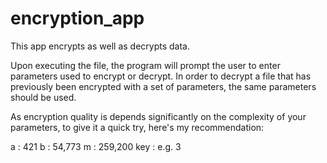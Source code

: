 # encryption_app

This app encrypts as well as decrypts data.

Upon executing the file, the program will prompt the user to enter parameters used to encrypt or decrypt.
In order to decrypt a file that has previously been encrypted with a set of parameters, the same parameters should be used.

As encryption quality is depends significantly on the complexity of your parameters, to give it a quick try,
here's my recommendation:

a : 421
b : 54,773
m : 259,200
key : e.g. 3
